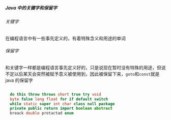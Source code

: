 ##### Java 中的关键字和保留字

###### 关键字

在编程语言中有一些事先定义的，有着特殊含义和用途的单词

###### 保留字

和关键字一样都是编程语言事先定义好的，只是说现在暂时没有特殊的用途，但说不定以后某天会突然被赋予意义被使用到，因此被保留下来，<code>goto</code>和<code>const</code>就是 java 的保留字

```java

  do this throw throws short true try void
  byte false long float for if default switch
  while static super int char class null package
  private public return import boolean abstract
  breack double protactad enum

```
